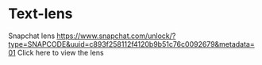 # Text-lens
Snapchat lens
https://www.snapchat.com/unlock/?type=SNAPCODE&uuid=c893f258112f4120b9b51c76c0092679&metadata=01
Click here to view the lens
